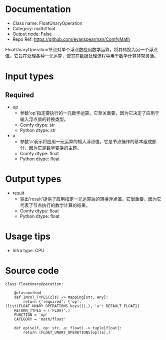 # Documentation
- Class name: FloatUnaryOperation
- Category: math/float
- Output node: False
- Repo Ref: https://github.com/evanspearman/ComfyMath

FloatUnaryOperation节点对单个浮点数应用数学运算，将其转换为另一个浮点值。它旨在处理各种一元运算，使其在数据处理流程中用于数学计算非常灵活。

# Input types
## Required
- op
    - 参数'op'指定要执行的一元数学运算。它至关重要，因为它决定了应用于输入浮点值的转换类型。
    - Comfy dtype: str
    - Python dtype: str
- a
    - 参数'a'表示将应用一元运算的输入浮点值。它是节点操作的基本组成部分，因为它是数学变换的主题。
    - Comfy dtype: float
    - Python dtype: float

# Output types
- result
    - 输出'result'提供了应用指定一元运算后的转换浮点值。它很重要，因为它代表了节点执行的数学计算的结果。
    - Comfy dtype: float
    - Python dtype: float

# Usage tips
- Infra type: CPU

# Source code
```
class FloatUnaryOperation:

    @classmethod
    def INPUT_TYPES(cls) -> Mapping[str, Any]:
        return {'required': {'op': (list(FLOAT_UNARY_OPERATIONS.keys()),), 'a': DEFAULT_FLOAT}}
    RETURN_TYPES = ('FLOAT',)
    FUNCTION = 'op'
    CATEGORY = 'math/float'

    def op(self, op: str, a: float) -> tuple[float]:
        return (FLOAT_UNARY_OPERATIONS[op](a),)
```